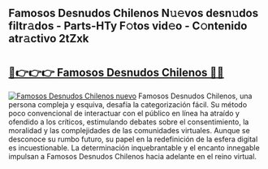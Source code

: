 ## Famosos Desnudos Chilenos N𝚞𝚎vos desn𝚞dos filtr𝚊dos - Parts-HTy F𝚘tos vid𝚎o - C𝚘ntenido atr𝚊ctivo 2tZxk

# <h2><a href="http://mbav43o.tromn.icu/?c=Famosos+Desnudos+Chilenos">🔗👉👉👉 Famosos Desnudos Chilenos 🔗🔗</a></h2>

[![Famosos Desnudos Chilenos nuevo](https://i.imgur.com/pEAQMta.gif)](http://mbav43o.tromn.icu/?c=Famosos+Desnudos+Chilenos)
Famosos Desnudos Chilenos, una persona compleja y esquiva, desafía la categorización fácil. Su método poco convencional de interactuar con el público en línea ha atraído y ofendido a los críticos, estimulando debates sobre el consentimiento, la moralidad y las complejidades de las comunidades virtuales. Aunque se desconoce su rumbo futuro, su papel en la redefinición de la esfera digital es incuestionable. La determinación inquebrantable y el encanto innegable impulsan a Famosos Desnudos Chilenos hacia adelante en el reino virtual.

